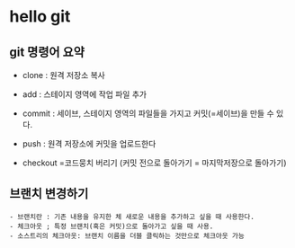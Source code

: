# hello git

## git 명령어 요약

 - clone : 원격 저장소 복사
 - add : 스테이지 영역에 작업 파일 추가
 - commit : 세이브, 스테이지 영역의 파일들을 가지고 커밋(=세이브)을 만들 수 있다.
 - push : 원격 저장소에 커밋을 업로드한다

 - checkout =코드뭉치 버리기 (커밋 전으로 돌아가기 = 마지막저장으로 돌아가기)

## 브랜치 변경하기
    - 브랜치란 : 기존 내용을 유지한 체 새로운 내용을 추가하고 싶을 때 사용한다.
    - 체크아웃 ; 특정 브랜치(혹은 커밋)으로 돌아가고 싶을 때 사용.
    - 소스트리의 체크아웃: 브랜치 이름을 더블 클릭하는 것만으로 체크아웃 가능
    
    

